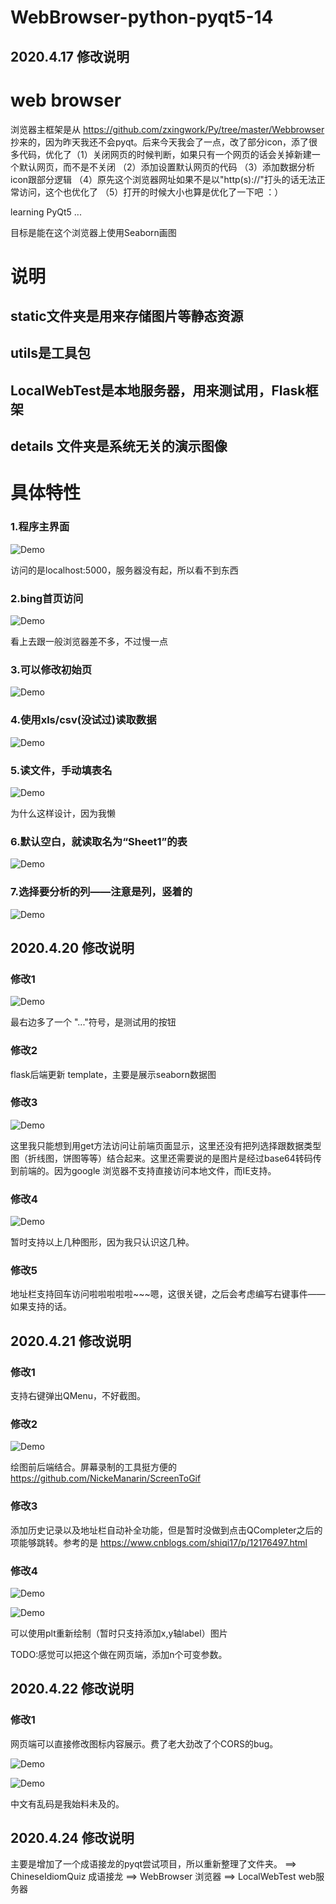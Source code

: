 <!--
 * @lanhuage: markdown
 * @Descripttion: 
 * @version: nil
 * @Author: xiaoshuyui
 * @Date: 2020-04-16 15:40:01
 * @LastEditors: xiaoshuyui
 * @LastEditTime: 2020-04-24 10:51:55
 -->
# WebBrowser-python-pyqt5-14

## 2020.4.17 修改说明

# web browser

浏览器主框架是从 https://github.com/zxingwork/Py/tree/master/Webbrowser 抄来的，因为昨天我还不会pyqt。后来今天我会了一点，改了部分icon，添了很多代码，优化了（1）关闭网页的时候判断，如果只有一个网页的话会关掉新建一个默认网页，而不是不关闭 （2）添加设置默认网页的代码 （3）添加数据分析icon跟部分逻辑 （4）原先这个浏览器网址如果不是以"http(s)://"打头的话无法正常访问，这个也优化了 （5）打开的时候大小也算是优化了一下吧 ：）

learning PyQt5 ...

目标是能在这个浏览器上使用Seaborn画图

# 说明
## static文件夹是用来存储图片等静态资源
## utils是工具包
## LocalWebTest是本地服务器，用来测试用，Flask框架 
## details 文件夹是系统无关的演示图像

# 具体特性 

### 1.程序主界面

![Demo](./details/1.png)

访问的是localhost:5000，服务器没有起，所以看不到东西

### 2.bing首页访问

![Demo](./details/2.png)

看上去跟一般浏览器差不多，不过慢一点

### 3.可以修改初始页

![Demo](./details/3.png)

### 4.使用xls/csv(没试过)读取数据

![Demo](./details/4.png)

### 5.读文件，手动填表名

![Demo](./details/5.png)

为什么这样设计，因为我懒

### 6.默认空白，就读取名为“Sheet1”的表

![Demo](./details/6.png)

### 7.选择要分析的列——注意是列，竖着的

![Demo](./details/7.png)


## 2020.4.20 修改说明

### 修改1

![Demo](./details/8.png)

最右边多了一个 "..."符号，是测试用的按钮

### 修改2

flask后端更新 template，主要是展示seaborn数据图

### 修改3

![Demo](./details/9.png)

这里我只能想到用get方法访问让前端页面显示，这里还没有把列选择跟数据类型图（折线图，饼图等等）结合起来。这里还需要说的是图片是经过base64转码传到前端的。因为google 浏览器不支持直接访问本地文件，而IE支持。

### 修改4

![Demo](./details/10.png)

暂时支持以上几种图形，因为我只认识这几种。

### 修改5

地址栏支持回车访问啦啦啦啦啦~~~嗯，这很关键，之后会考虑编写右键事件——如果支持的话。

## 2020.4.21 修改说明

### 修改1

支持右键弹出QMenu，不好截图。

### 修改2

![Demo](./details/421.gif)

绘图前后端结合。屏幕录制的工具挺方便的 https://github.com/NickeManarin/ScreenToGif

### 修改3

添加历史记录以及地址栏自动补全功能，但是暂时没做到点击QCompleter之后的项能够跳转。参考的是 https://www.cnblogs.com/shiqi17/p/12176497.html

### 修改4

![Demo](./details/11.png)

![Demo](./details/12.png)

可以使用plt重新绘制（暂时只支持添加x,y轴label）图片

TODO:感觉可以把这个做在网页端，添加n个可变参数。


## 2020.4.22 修改说明

### 修改1

网页端可以直接修改图标内容展示。费了老大劲改了个CORS的bug。

![Demo](./details/13.png)

![Demo](./details/14.png)

中文有乱码是我始料未及的。

## 2020.4.24 修改说明

主要是增加了一个成语接龙的pyqt尝试项目，所以重新整理了文件夹。
==> ChineseIdiomQuiz 成语接龙
==> WebBrowser       浏览器
==> LocalWebTest     web服务器